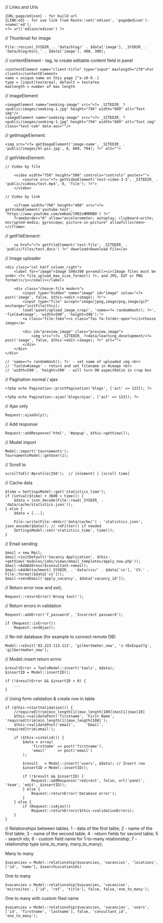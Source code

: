 // Links and Urls

    {URL:page/edison} - for build url
    {LINK:ed} - for use link from Route::set('edison', 'page@edison')->name('ed');
    <?= url('edison/edison') ?>


// Thumbnail for image

    File::resize(_SYSDIR_ . 'data/blog/' . $data['image'], _SYSDIR_ . 'data/blog/mini_' . $data['image'], 400, 300);


// contentElement - tag, to create editable content field in panel

    <contentElement name="client-title" type="input" maxlength="270">For clients</contentElement>
    name = unique name on this page [^a-z0-9_-]
    type = [input|textarea], default = textarea
    maxlength = number of max length


// imageElement

    <imageElement name="seeking-image" src="<?= _SITEDIR_ ?>public/images/seeking-1.jpg" height="794" width="609" alt="Test img"/>
    <imageElement name="seeking-image" src="<?= _SITEDIR_ ?>public/images/seeking-1.jpg" height="794" width="609" alt="Test img" class="test-com" data-aos=""/>


// getImageElement:

    <img src="<?= getImageElement('image-name', _SITEDIR_ . 'public/images/bl-pic.jpg', 0, 609, 794); ?>" alt="">


// getVideoElement:

    // Video by file
    
        <video width="750" height="500" controls="controls" poster="">
            <source src="<?= getVideoElement('test-video-3-3', _SITEDIR_ . 'public/videos/test.mp4', 0, 'file'); ?>">
        </video>
    
    // Video by link
    
        <iframe width="760" height="400" src="<?= getVideoElement('youtube-test', 'https://www.youtube.com/embed/lM02vNMRRB0') ?>" 
        frameborder="0" allow="accelerometer; autoplay; clipboard-write; encrypted-media; gyroscope; picture-in-picture" allowfullscreen></iframe>


// getFileElement:

        <a href="<?= getFileElement('test-file', _SITEDIR_ . 'public/files/test.docx') ?>" download>Download File</a>


// Image uploader

    <div class="col half_column_right">
        <label for="image">Image 590x390 px<small><i>(Image files must be under <?= file_upload_max_size_format() ?>, and JPG, GIF or PNG format)</i></small></label>

        <div class="choose-file modern">
            <input type="hidden" name="image" id="image" value="<?= post('image', false, $this->edit->image); ?>">
            <input type="file" accept="image/jpeg,image/png,image/gif" onchange="initFile(this);
            load('panel/upload_image_crop/', 'name=<?= randomHash(); ?>', 'field=#image', 'width=590', 'height=390');">
            <a class="file-fake"><i class="fas fa-folder-open"></i>Choose image</a>

            <div id="preview_image" class="preview_image">
                <img src="<?= _SITEDIR_ ?>data/learning_development/<?= post('image', false, $this->edit->image); ?>" alt="">
            </div>
        </div>
    </div>

    // 'name=<?= randomHash(); ?>' - set name of uploaded img <br>
    // 'field=#image' - return and set filename in #image <br>
    // 'width=590', 'height=390' - will turn ON aspectRatio in crop box


// Pagination normal / ajax

    <?php echo Pagination::printPagination('blogs', ['act' => 123]); ?>

    <?php echo Pagination::ajax('blogs/ajax', ['act' => 123]); ?>


// Ajax only

    Request::ajaxOnly();
    

// Add response

    Request::addResponse('html', '#popup', $this->getView());


// Model import

    Model::import('tournaments');
    TournamentsModel::getUser(1);
    
    
// Scroll to

    scrollToEl('#profile|350');  // [element] | [scroll time]


// Cache data

    $time = SettingsModel::get('statistics_time');
    if (intval($time) + 3600 > time()) {
        $data = json_decode(File::read(_SYSDIR_ . 'data/cache/statistics.json'));
    } else {
        $data = [...];

        File::write(File::mkdir('data/cache/') . 'statistics.json', json_encode($data)); // reFilter() if needed
        SettingsModel::set('statistics_time', time());
    }
    

// Email sending

    $mail = new Mail;
    $mail->initDefault('Vacancy Application', $this->getView('modules/jobs/views/email_templates/apply_now.php'));
    $mail->AddAddress($consultant->email);
    $mail->AddAttachment(_SYSDIR_ . 'data/cvs/' . $data['cv'], 'CV.' . File::format($data['cv']));
    $mail->sendEmail('apply_vacancy', $data['vacancy_id']);


// Return error now and exit;

    Request::returnError('Wrong tool!');


// Return errors in validation

    Request::addError('f_password', 'Incorrect password');

    if (Request::isError())
        Request::endAjax();


// Re-init database (for example to connect remote DB)

    Model::reInit('83.223.113.113', 'gilbertmeher_new', 'z-tDxEzpaJ?g', 'gilbertmeher_new');


// Model::insert return errno

    $resultError = ToolsModel::insert('tools', $data);
    $insertID = Model::insertID();
    
    if (!$resultError && $insertID > 0) {
        ...
    }


// Using form validation & create row in table

    if ($this->startValidation()) {
        //required|trim|min_length[1]|max_length[100]|min[1]|max[10] 
        $this->validatePost('firstname', 'First Name', 'required|trim|min_length[1]|max_length[100]');
        $this->validatePost('email',     'Email',      'required|trim|email');
    
        if ($this->isValid()) {
            $data = array(
                'firstname' => post('firstname'),
                'email'     => post('email')
            );
    
            $result   = Model::insert('users', $data); // Insert row
            $insertID = Model::insertID();
    
            if (!$result && $insertID) {
                Request::addResponse('redirect', false, url('panel', 'team', 'edit', $insertID));
            } else {
                Request::returnError('Database error');
            }
        } else {
            if (Request::isAjax())
                Request::returnErrors($this->validationErrors);
        }
    }

// Relationships between tables. 
 1 - data of the first table;
 2 - name of the first table;
 3 - name of the second table;
 4 - return fields for second table;
 5 - search ids;
 6 - custom field name for 1-to-many relationship;
 7 - relationship type (one_to_many, many_to_many); 

Many to many

    $vacancies = Model::relationship($vacancies, 'vacancies', 'locations', ['id', 'name'], $searchLocationIds)

One to many

    $vacancies = Model::relationship($vacancies, 'vacancies', 'microsites', ['id', 'ref', 'title'], false, false,'one_to_many');

One to many with custom filed name

    $vacancies = Model::relationship($vacancies, 'vacancies', 'users', ['id', 'firstname', 'lastname'], false, 'consultant_id', 'one_to_many');

